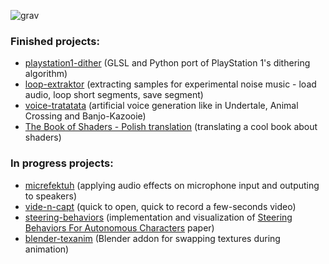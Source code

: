 <!-- ![cherry_islandss](https://user-images.githubusercontent.com/50328147/227725132-58b1c970-49eb-45f3-9d14-410bb29a6427.jpg) -->
<!-- ![cherry_island_ducks3](https://user-images.githubusercontent.com/50328147/212745235-78e6702b-a525-49d2-be15-4b283ade0996.jpg) -->
<!-- ![gravyard![grav](https://user-images.githubusercontent.com/50328147/227726380-6e17b444-7488-4127-8312-7bc904d7961a.jpg)
_pasel22](https://user-images.githubusercontent.com/50328147/227725258-c12caf8d-453a-4c3a-b229-9132cccf1fce.png) -->
![grav](https://user-images.githubusercontent.com/50328147/227726436-5366e603-40c1-43fa-94e6-2129ece100b9.jpg)


### Finished projects:
- [playstation1-dither](https://github.com/WojtekPachowiak/playstation1-dither) (GLSL and Python port of PlayStation 1's dithering algorithm)
- [loop-extraktor](https://github.com/WojtekPachowiak/loop-extraktor) (extracting samples for experimental noise music - load audio, loop short segments, save segment)
- [voice-tratatata](https://github.com/WojtekPachowiak/voice-tratatata) (artificial voice generation like in Undertale, Animal Crossing and Banjo-Kazooie)
- [The Book of Shaders - Polish translation](https://github.com/WojtekPachowiak/thebookofshaders) (translating a cool book about shaders)

### In progress projects:

- [micrefektuh](https://github.com/WojtekPachowiak/micrefektuh) (applying audio effects on microphone input and outputing to speakers)
- [vide-n-capt](https://github.com/WojtekPachowiak/vide-n-capt) (quick to open, quick to record a few-seconds video)
- [steering-behaviors](https://github.com/WojtekPachowiak/steering-behaviors) (implementation and visualization of [Steering Behaviors For Autonomous Characters](https://www.red3d.com/cwr/steer/gdc99/) paper) 
- [blender-texanim](https://github.com/WojtekPachowiak/blender-texanim) (Blender addon for swapping textures during animation)
